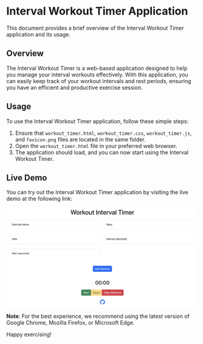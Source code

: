 # Interval Workout Timer Application

This document provides a brief overview of the Interval Workout Timer application and its usage.

## Overview

The Interval Workout Timer is a web-based application designed to help you manage your interval workouts effectively. With this application, you can easily keep track of your workout intervals and rest periods, ensuring you have an efficient and productive exercise session.

## Usage

To use the Interval Workout Timer application, follow these simple steps:

1. Ensure that `workout_timer.html`, `workout_timer.css`, `workout_timer.js`, and `favicon.png` files are located in the same folder.
2. Open the `workout_timer.html` file in your preferred web browser.
3. The application should load, and you can now start using the Interval Workout Timer.

## Live Demo

You can try out the Interval Workout Timer application by visiting the live demo at the following link:

![workout timer](workout_timer.png)

**Note**: For the best experience, we recommend using the latest version of Google Chrome, Mozilla Firefox, or Microsoft Edge.

Happy exercising!
